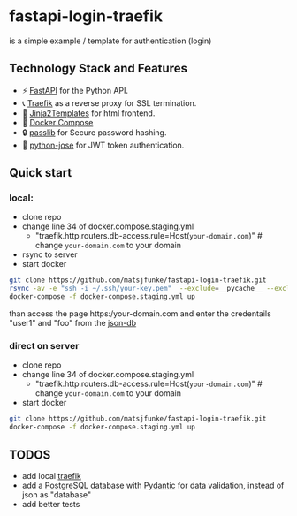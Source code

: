 # fastapi-login-traefik
is a simple example / template for authentication (login)   

## Technology Stack and Features
- ⚡ [FastAPI](https://fastapi.tiangolo.com) for the Python API.
- 📞 [Traefik](https://traefik.io) as a reverse proxy for SSL termination.
- 🥷 [Jinja2Templates](https://fastapi.tiangolo.com/advanced/templates/) for html frontend.
- 🐋 [Docker Compose](https://www.docker.com)
- 🔒 [passlib](https://pypi.org/project/passlib/) for Secure password hashing.
- 🍪 [python-jose](https://python-jose.readthedocs.io/en/latest/) for JWT token authentication.

## Quick start
### local:
- clone repo
- change line 34 of docker.compose.staging.yml
    - "traefik.http.routers.db-access.rule=Host(`your-domain.com`)" # change `your-domain.com` to your domain
- rsync to server
- start docker 
```bash
git clone https://github.com/matsjfunke/fastapi-login-traefik.git
rsync -av -e "ssh -i ~/.ssh/your-key.pem"  --exclude=__pycache__ --exclude=env  fastapi-login-traefik your-usr@your-server.com:dir
docker-compose -f docker-compose.staging.yml up
```
than access the page https:/your-domain.com and enter the credentails "user1" and "foo" from the [json-db](https://github.com/matsjfunke/fastapi-login-traefik/blob/main/app/user_db.json)

### direct on server
- clone repo
- change line 34 of docker.compose.staging.yml
    - "traefik.http.routers.db-access.rule=Host(`your-domain.com`)" # change `your-domain.com` to your domain
- start docker 
```bash
git clone https://github.com/matsjfunke/fastapi-login-traefik.git
docker-compose -f docker-compose.staging.yml up
```

## TODOS
- add local [traefik](https://doc.traefik.io/traefik/getting-started/quick-start/)
- add a [PostgreSQL](https://www.postgresql.org) database with [Pydantic](https://docs.pydantic.dev) for data validation, instead of json as "database"
- add better tests

